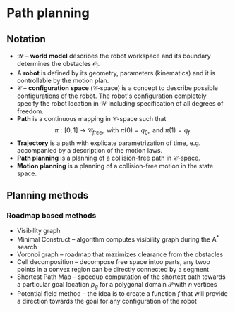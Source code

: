 # Path planning

## Notation

* $\mathcal{W}$ – **world model** describes the robot workspace and its boundary determines the obstacles $\mathcal{O}_i$.
* A **robot** is defined by its geometry, parameters (kinematics) and it is controllable by the motion plan.
* $\mathcal{C}$ – **configuration space** ($\mathcal{C}$-space) is a concept to describe possible configurations of the robot. The robot's configuration completely specify the robot location in $\mathcal{W}$ including specification of all degrees of freedom.
* **Path** is a continuous mapping in $\mathcal{C}$-space such that
$$\pi: [0, 1] \to \mathcal{C}_{free}, \text{ with } \pi(0) = q_0, \text{ and } \pi(1) = q_f.$$
* **Trajectory** is a path with explicate parametrization of time, e.g. accompanied by a description of the motion laws.
* **Path planning** is a planning of a collision-free path in $\mathcal{C}$-space.
* **Motion planning** is a planning of a collision-free motion in the state space.

## Planning methods

### Roadmap based methods

* Visibility graph
* Minimal Construct – algorithm computes visibility graph during the A${}^*$ search
* Voronoi graph – roadmap that maximizes clearance from the obstacles
* Cell decomposition – decompose free space intoo parts, any twoo points in a convex region can be directly connected by a segment
* Shortest Path Map – speedup computation of the shortest path towards a particular goal location $p_g$ for a polygonal domain $\mathcal{P}$ with $n$ vertices
* Potential field method – the idea is to create a function $f$ that will provide a direction towards the goal for any configuration of the robot
